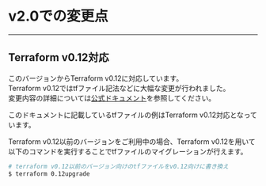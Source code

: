 # v2.0での変更点

---

## Terraform v0.12対応

このバージョンからTerraform v0.12に対応しています。  
Terraform v0.12ではtfファイル記法などに大幅な変更が行われました。  
変更内容の詳細については[公式ドキュメント](https://terraform.io/docs/)を参照してください。

このドキュメントに記載しているtfファイルの例はTerraform v0.12対応となっています。

Terraform v0.12以前のバージョンをご利用中の場合、Terraform v0.12を用いて以下のコマンドを実行することでtfファイルのマイグレーションが行えます。

```bash
# terraform v0.12以前のバージョン向けのtfファイルをv0.12向けに書き換え
$ terraform 0.12upgrade
```
